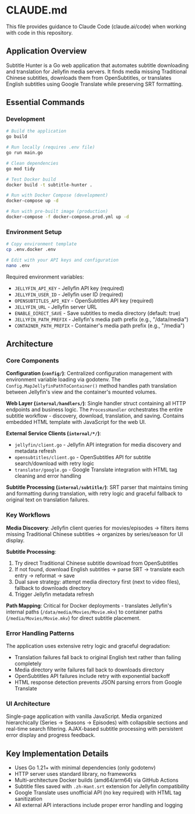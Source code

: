 # CLAUDE.md

This file provides guidance to Claude Code (claude.ai/code) when working with code in this repository.

## Application Overview

Subtitle Hunter is a Go web application that automates subtitle downloading and translation for Jellyfin media servers. It finds media missing Traditional Chinese subtitles, downloads them from OpenSubtitles, or translates English subtitles using Google Translate while preserving SRT formatting.

## Essential Commands

### Development
```bash
# Build the application
go build

# Run locally (requires .env file)
go run main.go

# Clean dependencies
go mod tidy

# Test Docker build
docker build -t subtitle-hunter .

# Run with Docker Compose (development)
docker-compose up -d

# Run with pre-built image (production)
docker-compose -f docker-compose.prod.yml up -d
```

### Environment Setup
```bash
# Copy environment template
cp .env.docker .env

# Edit with your API keys and configuration
nano .env
```

Required environment variables:
- `JELLYFIN_API_KEY` - Jellyfin API key (required)
- `JELLYFIN_USER_ID` - Jellyfin user ID (required)
- `OPENSUBTITLES_API_KEY` - OpenSubtitles API key (required)
- `JELLYFIN_URL` - Jellyfin server URL
- `ENABLE_DIRECT_SAVE` - Save subtitles to media directory (default: true)
- `JELLYFIN_PATH_PREFIX` - Jellyfin's media path prefix (e.g., "/data/media")
- `CONTAINER_PATH_PREFIX` - Container's media path prefix (e.g., "/media")

## Architecture

### Core Components

**Configuration (`config/`)**: Centralized configuration management with environment variable loading via godotenv. The `Config.MapJellyfinPathToContainer()` method handles path translation between Jellyfin's view and the container's mounted volumes.

**Web Layer (`internal/handlers/`)**: Single handler struct containing all HTTP endpoints and business logic. The `ProcessHandler` orchestrates the entire subtitle workflow - discovery, download, translation, and saving. Contains embedded HTML template with JavaScript for the web UI.

**External Service Clients (`internal/*/`)**: 
- `jellyfin/client.go` - Jellyfin API integration for media discovery and metadata refresh
- `opensubtitles/client.go` - OpenSubtitles API for subtitle search/download with retry logic
- `translator/google.go` - Google Translate integration with HTML tag cleaning and error handling

**Subtitle Processing (`internal/subtitle/`)**: SRT parser that maintains timing and formatting during translation, with retry logic and graceful fallback to original text on translation failures.

### Key Workflows

**Media Discovery**: Jellyfin client queries for movies/episodes → filters items missing Traditional Chinese subtitles → organizes by series/season for UI display.

**Subtitle Processing**: 
1. Try direct Traditional Chinese subtitle download from OpenSubtitles
2. If not found, download English subtitles → parse SRT → translate each entry → reformat → save
3. Dual save strategy: attempt media directory first (next to video files), fallback to downloads directory
4. Trigger Jellyfin metadata refresh

**Path Mapping**: Critical for Docker deployments - translates Jellyfin's internal paths (`/data/media/Movies/Movie.mkv`) to container paths (`/media/Movies/Movie.mkv`) for direct subtitle placement.

### Error Handling Patterns

The application uses extensive retry logic and graceful degradation:
- Translation failures fall back to original English text rather than failing completely
- Media directory write failures fall back to downloads directory
- OpenSubtitles API failures include retry with exponential backoff
- HTML response detection prevents JSON parsing errors from Google Translate

### UI Architecture

Single-page application with vanilla JavaScript. Media organized hierarchically (Series → Seasons → Episodes) with collapsible sections and real-time search filtering. AJAX-based subtitle processing with persistent error display and progress feedback.

## Key Implementation Details

- Uses Go 1.21+ with minimal dependencies (only godotenv)
- HTTP server uses standard library, no frameworks
- Multi-architecture Docker builds (amd64/arm64) via GitHub Actions
- Subtitle files saved with `.zh-Hant.srt` extension for Jellyfin compatibility
- Google Translate uses unofficial API (no key required) with HTML tag sanitization
- All external API interactions include proper error handling and logging
